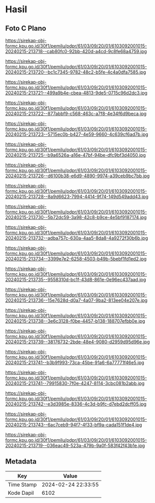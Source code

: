 # Hasil

## Foto C Plano

https://sirekap-obj-formc.kpu.go.id/30f1/pemilu/pdpr/61/03/09/20/01/6103092001015-20240215-213718--cab80fc0-92bb-420d-a4cd-9c8fe68a4759.jpg

https://sirekap-obj-formc.kpu.go.id/30f1/pemilu/pdpr/61/03/09/20/01/6103092001015-20240215-213720--bc1c7345-9782-48c2-b5fe-4c4a0dfa7585.jpg

https://sirekap-obj-formc.kpu.go.id/30f1/pemilu/pdpr/61/03/09/20/01/6103092001015-20240215-213721--499a9b4e-cbea-4813-9de5-0715c96d2dc3.jpg

https://sirekap-obj-formc.kpu.go.id/30f1/pemilu/pdpr/61/03/09/20/01/6103092001015-20240215-213722--877abbf9-c568-463c-a7f8-4e34f6d9beca.jpg

https://sirekap-obj-formc.kpu.go.id/30f1/pemilu/pdpr/61/03/09/20/01/6103092001015-20240215-213723--5715ec0b-b427-4e59-9660-4c639cf6ad7b.jpg

https://sirekap-obj-formc.kpu.go.id/30f1/pemilu/pdpr/61/03/09/20/01/6103092001015-20240215-213725--b9a6526a-a16e-47bf-94be-dfc9bf3d4050.jpg

https://sirekap-obj-formc.kpu.go.id/30f1/pemilu/pdpr/61/03/09/20/01/6103092001015-20240215-213726--d6100b38-e6d9-4890-9974-a39ceb9bc7bb.jpg

https://sirekap-obj-formc.kpu.go.id/30f1/pemilu/pdpr/61/03/09/20/01/6103092001015-20240215-213728--8a9d6623-7994-4414-9f74-149d549add43.jpg

https://sirekap-obj-formc.kpu.go.id/30f1/pemilu/pdpr/61/03/09/20/01/6103092001015-20240215-213730--5b72dc59-3a98-42c8-b9ce-4e5bf9187174.jpg

https://sirekap-obj-formc.kpu.go.id/30f1/pemilu/pdpr/61/03/09/20/01/6103092001015-20240215-213732--adba757c-630a-4aa5-8da8-4a9272f30b6b.jpg

https://sirekap-obj-formc.kpu.go.id/30f1/pemilu/pdpr/61/03/09/20/01/6103092001015-20240215-213734--3399e7e2-6258-4503-b49b-5bebf1fd1ed2.jpg

https://sirekap-obj-formc.kpu.go.id/30f1/pemilu/pdpr/61/03/09/20/01/6103092001015-20240215-213735--9558310d-bc1f-43d8-861e-0e96ec437aad.jpg

https://sirekap-obj-formc.kpu.go.id/30f1/pemilu/pdpr/61/03/09/20/01/6103092001015-20240215-213736--15e7628d-d0a7-4a07-9ba2-813ee04e207e.jpg

https://sirekap-obj-formc.kpu.go.id/30f1/pemilu/pdpr/61/03/09/20/01/6103092001015-20240215-213738--3e6c3128-f0be-4457-b138-188707efbb0e.jpg

https://sirekap-obj-formc.kpu.go.id/30f1/pemilu/pdpr/61/03/09/20/01/6103092001015-20240215-213739--38176732-2bde-48e4-9080-d2959d95d96e.jpg

https://sirekap-obj-formc.kpu.go.id/30f1/pemilu/pdpr/61/03/09/20/01/6103092001015-20240215-213741--b3b9f993-73ca-45be-91a6-6a77771f46e5.jpg

https://sirekap-obj-formc.kpu.go.id/30f1/pemilu/pdpr/61/03/09/20/01/6103092001015-20240215-213741--79915830-7f0e-4247-8114-3cbc081b2abb.jpg

https://sirekap-obj-formc.kpu.go.id/30f1/pemilu/pdpr/61/03/09/20/01/6103092001015-20240215-213742--e3d3985e-8336-4c3d-b9fc-d7ebd2dcff05.jpg

https://sirekap-obj-formc.kpu.go.id/30f1/pemilu/pdpr/61/03/09/20/01/6103092001015-20240215-213743--6ac7ceb9-94f7-4f33-bf9a-cada151f1de4.jpg

https://sirekap-obj-formc.kpu.go.id/30f1/pemilu/pdpr/61/03/09/20/01/6103092001015-20240215-213719--036eac49-523a-479b-9a0f-583f42f43b1e.jpg


## Metadata

| Key        | Value               |
| ---------- | ------------------- |
| Time Stamp | 2024-02-24 22:33:55 |
| Kode Dapil | 6102                |



